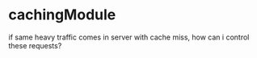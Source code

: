 # cachingModule
if same heavy traffic comes in server with cache miss, how can i control these requests?
